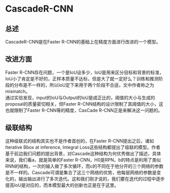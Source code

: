 # CascadeR-CNN
## 总述
CascadeR-CNN是在Faster R-CNN的基础上在精度方面进行改进的一个模型。  
## 改进方面
Faster R-CNN存在问题，一个是IoU设多少，IoU是用来区分目标和背景的标准，IoU小了肯定是不好的，正样本质量不达标，但是大了就一定好么？训练和推测阶段的分布是不一样的，所以IoU定下来用于两个阶段不合适，文中作者称之为mismatch。  
通过实验发现，input的IoU与Output的IoU是成正比的，阈值的大小与生成的proposal的质量密切相关，但Faster R-CNN结构的设计限制了其阈值的大小，这也就限制了Faster R-CNN等的精度，CasCade R-CNN正是来解决这一问题的。  
## 级联结构
这种级联式的结构其实也不是作者首创的，在Faster R-CNN提出之后，诸如Iterative Bbox at inference, Integral Loss这些结构都提出了级联的模型。作者基于前边我们问题的提出背景，对Cascade这种结构为何优秀做出了描述，具体来说，我们看a，就是简单的Faster R-CNN，H0是RPN，b的特点是利用了类似RNN的结构，一次的输入做了多次循环，而c的不同在于他分开的三个网络的参数是不一样的。Cascade可谓是集合了这三个网络的优势，他每层网络的参数是变化的，输出输出进行了多次迭代。这和我们刚才说的，我们要在迭代的过程中逐步提高IoU是对应的，而本模型最大的创新也正是在于这里。  
